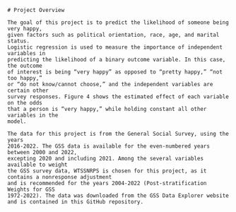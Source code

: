     # Project Overview
    
    The goal of this project is to predict the likelihood of someone being very happy,
    given factors such as political orientation, race, age, and marital status.
    Logistic regression is used to measure the importance of independent variables in
    predicting the likelihood of a binary outcome variable. In this case, the outcome
    of interest is being “very happy” as opposed to “pretty happy,” “not too happy,”
    or “do not know/cannot choose,” and the independent variables are certain other
    survey responses. Figure 4 shows the estimated effect of each variable on the odds
    that a person is “very happy,” while holding constant all other variables in the
    model.

    The data for this project is from the General Social Survey, using the years
    2016-2022. The GSS data is available for the even-numbered years between 2000 and 2022,
    excepting 2020 and including 2021. Among the several variables available to weight
    the GSS survey data, WTSSNRPS is chosen for this project, as it contains a nonresponse adjustment
    and is recommended for the years 2004-2022 (Post-stratification Weights for GSS
    1972-2022). The data was downloaded from the GSS Data Explorer website and is contained in this GitHub repository.
